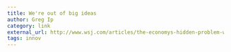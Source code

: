```yaml
---
title: We're out of big ideas
author: Greg Ip
category: link
external_url: http://www.wsj.com/articles/the-economys-hidden-problem-were-out-of-big-ideas-1481042066
tags: innov
---
```

